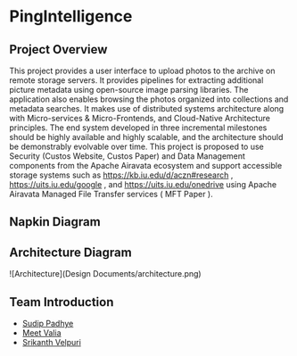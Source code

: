 # PingIntelligence

## Project Overview

This project provides a user interface to upload photos to the archive on remote storage servers. It provides pipelines for extracting additional picture metadata using open-source image parsing libraries. The application also enables browsing the photos organized into collections and metadata searches. It makes use of distributed systems architecture along with Micro-services & Micro-Frontends, and Cloud-Native Architecture principles. The end system developed in three incremental milestones should be highly available and highly scalable, and the architecture should be demonstrably evolvable over time. This project is proposed to use Security (Custos Website, Custos Paper) and Data Management components from the Apache Airavata ecosystem and support accessible storage systems such as https://kb.iu.edu/d/aczn#research , https://uits.iu.edu/google , and https://uits.iu.edu/onedrive using Apache Airavata Managed File Transfer services ( MFT Paper ).


## Napkin Diagram


## Architecture Diagram
![Architecture](Design Documents/architecture.png)


## Team Introduction

- [Sudip Padhye](https://www.linkedin.com/in/sudippadhye/)
- [Meet Valia](https://www.linkedin.com/in/meet-valia)
- [Srikanth Velpuri](https://in.linkedin.com/in/srikanth-velpuri-706314100)